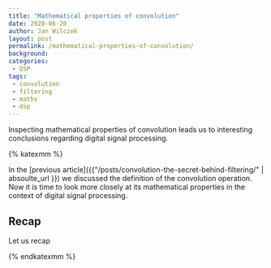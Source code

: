 ```yaml
---
title: "Mathematical properties of convolution"
date: 2020-06-20
author: Jan Wilczek
layout: post
permalink: /mathematical-properties-of-convolution/
background:
categories:
 - DSP
tags:
 - convolution
 - filtering
 - maths
 - dsp
---
```

Inspecting mathematical properties of convolution leads us to interesting conclusions regarding digital signal processing.

{% katexmm %}

In the [previous article]({{"/posts/convolution-the-secret-behind-filtering/" | absoulte_url }}) we discussed the definition of the convolution operation. Now it is time to look more closely at its mathematical properties in the context of digital signal processing.


## Recap 
Let us recap 

{% endkatexmm %}
